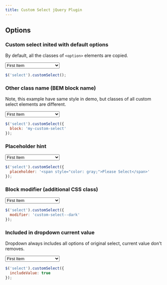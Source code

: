 ```yaml
---
title: Custom Select jQuery Plugin
---
```


## Options

### Custom select inited with default options

By default, all the classes of `<option>` elements are copied.

<div markdown="0">
  <select class="select select--default">
    <option value="1">First Item</option>
    <option value="2">Second Item</option>
    <option class="bold" value="3">Third Item</option>
    <option value="4">Fourth Item</option>
    <option class="bold" value="5">Fifth Very Very Long Item</option>
  </select>
  <script>
    $('.select--default').customSelect();
  </script>
</div>

```js
$('select').customSelect();
```

### Other class name (BEM block name)

Note, this example have same style in demo, but classes of all custom select elements are different.

<div markdown="0">
  <select class="select select--block">
    <option value="1">First Item</option>
    <option value="2">Second Item</option>
    <option value="3">Third Item</option>
    <option value="4">Fourth Item</option>
    <option value="5">Fifth Very Very Long Item</option>
  </select>
  <script>
    $('.select--block').customSelect({
      block: 'my-custom-select'
    });
  </script>
</div>

```js
$('select').customSelect({
  block: 'my-custom-select'
});
```

### Placeholder hint

<div markdown="0">
  <select class="select select--placeholder">
    <option value="1">First Item</option>
    <option value="2">Second Item</option>
    <option value="3">Third Item</option>
    <option value="4">Fourth Item</option>
    <option value="5">Fifth Very Very Long Item</option>
  </select>
  <script>
    $('.select--placeholder').customSelect({
      placeholder: '<span style="color: gray;">Please Select</span>'
    });
  </script>
</div>

```js
$('select').customSelect({
  placeholder: '<span style="color: gray;">Please Select</span>'
});
```

### Block modifier (additional CSS class)

<div markdown="0">
  <select class="select select--modifier">
    <option value="1">First Item</option>
    <option value="2">Second Item</option>
    <option value="3">Third Item</option>
    <option value="4">Fourth Item</option>
    <option value="5">Fifth Very Very Long Item</option>
  </select>
  <script>
    $('.select--modifier').customSelect({
      modifier: 'custom-select--dark'
    });
  </script>
</div>

```js
$('select').customSelect({
  modifier: 'custom-select--dark'
});
```

### Included in dropdown current value

Dropdown always includes all options of original select, current value don't removes.

<div markdown="0">
  <select class="select select--include-value">
    <option value="1">First Item</option>
    <option value="2">Second Item</option>
    <option value="3">Third Item</option>
    <option value="4">Fourth Item</option>
    <option value="5">Fifth Very Very Long Item</option>
  </select>
  <script>
    $('.select--include-value').customSelect({
      includeValue: true
    });
  </script>
</div>

```js
$('select').customSelect({
  includeValue: true
});
```

<script markdown="0">
  $('.select').on('change', function () {
    console.log($(this).val());
  });
</script>
